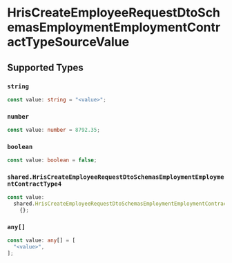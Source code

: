 # HrisCreateEmployeeRequestDtoSchemasEmploymentEmploymentContractTypeSourceValue


## Supported Types

### `string`

```typescript
const value: string = "<value>";
```

### `number`

```typescript
const value: number = 8792.35;
```

### `boolean`

```typescript
const value: boolean = false;
```

### `shared.HrisCreateEmployeeRequestDtoSchemasEmploymentEmploymentContractType4`

```typescript
const value:
  shared.HrisCreateEmployeeRequestDtoSchemasEmploymentEmploymentContractType4 =
    {};
```

### `any[]`

```typescript
const value: any[] = [
  "<value>",
];
```

